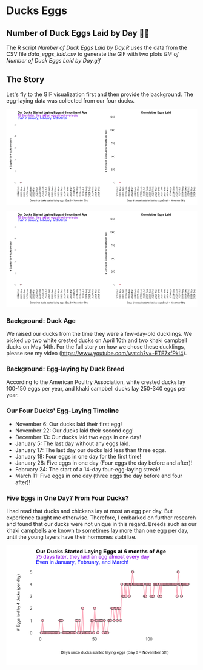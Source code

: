 # Ducks Eggs 

## Number of Duck Eggs Laid by Day 🦆🥚

The R script *Number of Duck Eggs Laid by Day.R* uses the data from the CSV file *data_eggs_laid.csv* to generate the GIF with two plots *GIF of Number of Duck Eggs Laid by Day.gif*

## The Story

Let's fly to the GIF visualization first and then provide the background. The egg-laying data was collected from our four ducks.

![GIF Image](/images/daily_duck_egg_count.gif)

![Daily Duck Eggs GIF](https://github.com/wpbSabi/ducks/blob/main/images/daily_duck_egg_count.gif)


### Background: Duck Age

We raised our ducks from the time they were a few-day-old ducklings.  We picked up two white crested ducks on April 10th and two khaki campbell ducks on May 14th.  For the full story on how we chose these ducklings, please see my video (https://www.youtube.com/watch?v=-ETE7xfPkl4).

### Background: Egg-laying by Duck Breed

According to the American Poultry Association, white crested ducks lay 100-150 eggs per year, and khaki campbell ducks lay 250-340 eggs per year.

### Our Four Ducks' Egg-Laying Timeline

* November 6:  Our ducks laid their first egg!
* November 22: Our ducks laid their second egg!
* December 13: Our ducks laid two eggs in one day!
* January 5:   The last day without any eggs laid.
* January 17:  The last day our ducks laid less than three eggs. 
* January 18:  Four eggs in one day for the first time!
* January 28:  Five eggs in one day (Four eggs the day before and after)!
* February 24: The start of a 14-day four-egg-laying streak!
* March 11: 	 Five eggs in one day (three eggs the day before and four after)!

### Five Eggs in One Day?  From Four Ducks?

I had read that ducks and chickens lay at most an egg per day.  But experience taught me otherwise.  Therefore, I embarked on further research and found that our ducks were not unique in this regard.  Breeds such as our khaki campbells are known to sometimes lay more than one egg per day, until the young layers have their hormones stabilize. 

![](Chart_of_Number_of_Duck_Eggs_Laid_by_Day.png)


